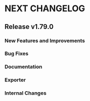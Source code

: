 # NEXT CHANGELOG

## Release v1.79.0

### New Features and Improvements

### Bug Fixes

### Documentation

### Exporter

### Internal Changes
